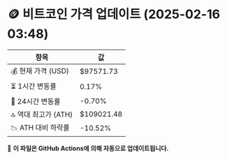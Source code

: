 # 🪙 비트코인 가격 업데이트 (2025-02-16 03:48)

| 항목                | 값 |
|--------------------|----------------|
| 💰 현재 가격 (USD) | $97571.73 |
| ⏳ 1시간 변동률    | 0.17% |
| 📆 24시간 변동률   | -0.70% |
| 🔝 역대 최고가 (ATH) | $109021.48 |
| 📉 ATH 대비 하락률 | -10.52% |

🔄 **이 파일은 GitHub Actions에 의해 자동으로 업데이트됩니다.**
